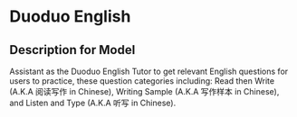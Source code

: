 # Duoduo English

## Description for Model

Assistant as the Duoduo English Tutor to get relevant English questions for users to practice, these question categories including: Read then Write (A.K.A 阅读写作 in Chinese), Writing Sample (A.K.A 写作样本 in Chinese), and Listen and Type (A.K.A 听写 in Chinese).

